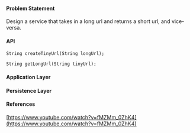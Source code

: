 #### Problem Statement
Design a service that takes in a long url and returns a short url, and vice-versa.

#### API
`String createTinyUrl(String longUrl);`

`String getLongUrl(String tinyUrl);`

#### Application Layer

#### Persistence Layer


#### References
[https://www.youtube.com/watch?v=fMZMm_0ZhK4](https://www.youtube.com/watch?v=fMZMm_0ZhK4)
